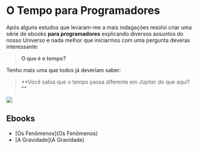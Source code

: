 # O Tempo para Programadores

Após alguns estudos que levaram-me a mais indagações resolvi criar uma série de ebooks **para programadores** explicando diversos assuntos do nosso Universo e nada melhor que iniciarmos com uma pergunta deveras interessante:

> **O que é o tempo?**

Tenho mais uma que todos já deveriam saber:

> **Você sabia que o tempo passa diferente em Júpiter do que aqui? **

![](http://m.memegen.com/2gzc0w.jpg)

## Ebooks

- [Os Fenômenos](Os Fenômenos)
- [A Gravidade](A Gravidade)